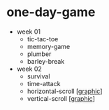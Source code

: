 one-day-game
=======================
* week 01
  * tic-tac-toe
  * memory-game
  * plumber
  * barley-break
* week 02
  * survival
  * time-attack
  * horizontal-scroll [[graphic](http://opengameart.org/content/space-shooter-redux)]
  * vertical-scroll [[graphic](http://opengameart.org/content/space-shooter-redux)]
